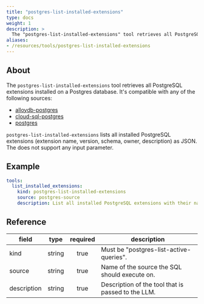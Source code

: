 ```yaml
---
title: "postgres-list-installed-extensions"
type: docs
weight: 1
description: >
  The "postgres-list-installed-extensions" tool retrieves all PostgreSQL extensions installed on a Postgres database.
aliases:
- /resources/tools/postgres-list-installed-extensions
---
```


## About

The `postgres-list-installed-extensions` tool retrieves all PostgreSQL extensions installed on a Postgres database. It's compatible with any of the following sources:

- [alloydb-postgres](../../sources/alloydb-pg.md)
- [cloud-sql-postgres](../../sources/cloud-sql-pg.md)
- [postgres](../../sources/postgres.md)

`postgres-list-installed-extensions` lists all installed PostgreSQL extensions (extension name, version, schema, owner, description) as JSON. The does not support any input parameter.

## Example

```yaml
tools:
  list_installed_extensions:
    kind: postgres-list-installed-extensions
    source: postgres-source
    description: List all installed PostgreSQL extensions with their name, version, schema, owner, and description.
```

## Reference

| **field**   |                  **type**                  | **required** | **description**                                                                                  |
|-------------|:------------------------------------------:|:------------:|--------------------------------------------------------------------------------------------------|
| kind        |                   string                   |     true     | Must be "postgres-list-active-queries".                                                                 |
| source      |                   string                   |     true     | Name of the source the SQL should execute on.                                                    |
| description |                   string                   |     true     | Description of the tool that is passed to the LLM.                                               |
